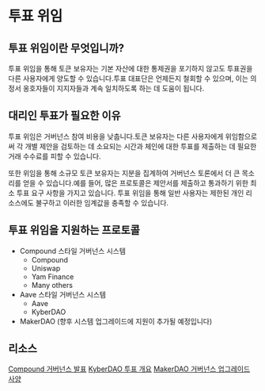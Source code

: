 # 투표 위임

## 투표 위임이란 무엇입니까?

투표 위임을 통해 토큰 보유자는 기본 자산에 대한 통제권을 포기하지 않고도 투표권을 다른 사용자에게 양도할 수 있습니다.투표 대표단은 언제든지 철회할 수 있으며, 이는 의정서 옹호자들이 지지자들과 계속 일치하도록 하는 데 도움이 됩니다.

## 대리인 투표가 필요한 이유

투표 위임은 거버넌스 참여 비용을 낮춥니다.토큰 보유자는 다른 사용자에게 위임함으로써 각 개별 제안을 검토하는 데 소요되는 시간과 체인에 대한 투표를 제출하는 데 필요한 거래 수수료를 피할 수 있습니다.

또한 위임을 통해 소규모 토큰 보유자는 지분을 집계하여 거버넌스 토론에서 더 큰 목소리를 얻을 수 있습니다.예를 들어, 많은 프로토콜은 제안서를 제출하고 통과하기 위한 최소 투표 요구 사항을 가지고 있습니다. 투표 위임을 통해 일반 사용자는 제한된 개인 리소스에도 불구하고 이러한 임계값을 충족할 수 있습니다.

## 투표 위임을 지원하는 프로토콜

- Compound 스타일 거버넌스 시스템
  - Compound
  - Uniswap
  - Yam Finance
  - Many others
- Aave 스타일 거버넌스 시스템
  - Aave
  - KyberDAO
- MakerDAO (향후 시스템 업그레이드에 지원이 추가될 예정입니다)

## 리소스

[Compound  거버넌스 발표](https://medium.com/compound-finance/compound-governance-5531f524cf68)
[KyberDAO 투표 개요](https://blog.kyber.network/kyberdao-staking-and-voting-overview-70be71ee58f0)
[MakerDAO 거버넌스 업그레이드 사양](https://forum.makerdao.com/t/mip26-dssgov-governance-contract-redesign/4589)
